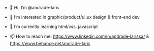 - 👋 Hi, I’m @andrade-laris
- 👀 I’m interested in graphic/product/ui.ux design & front-end dev
- 🌱 I’m currently learning html/css. javascript 

- 📫 How to reach me: https://www.linkedin.com/in/andrade-larissa/ & https://www.behance.net/andrade-laris
<!---
lxrissw-art/lxrissw-art is a ✨ special ✨ repository because its `README.md` (this file) appears on your GitHub profile.
You can click the Preview link to take a look at your changes.
--->
